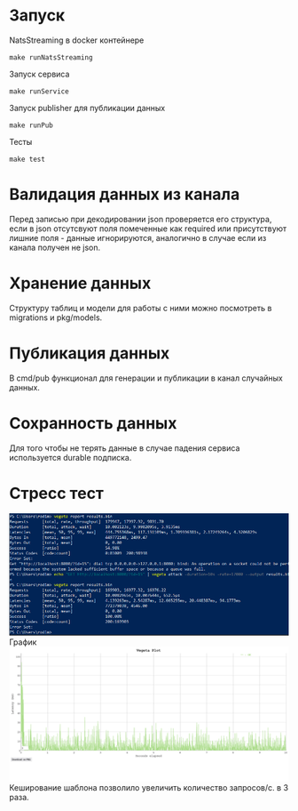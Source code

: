 # Запуск
NatsStreaming в docker контейнере
```
make runNatsStreaming
```
Запуск сервиса
```
make runService
```
Запуск publisher для публикации данных
```
make runPub
```
Тесты
```
make test
```
# Валидация данных из канала
Перед записью при декодировании json проверяется его структура, если в json отсутсвуют поля помеченные как required или присутствуют лишние поля - данные игнорируются, аналогично в случае если из канала получен не json.
# Хранение данных
Структуру таблиц и модели для работы с ними можно посмотреть в migrations и pkg/models.
# Публикация данных
В cmd/pub функционал для генерации и публикации в канал случайных данных. 
# Сохранность данных
Для того чтобы не терять данные в случае падения сервиса используется durable подписка.
# Стресс тест
![Alt text](https://github.com/gohsifus/WBL0/blob/dev/images/vegetaRep.png "Report") 
График
![Alt text](https://github.com/gohsifus/WBL0/blob/dev/images/vegetaPlot.png "Graph") 
Кеширование шаблона позволило увеличить количество запросов/c. в 3 раза.
